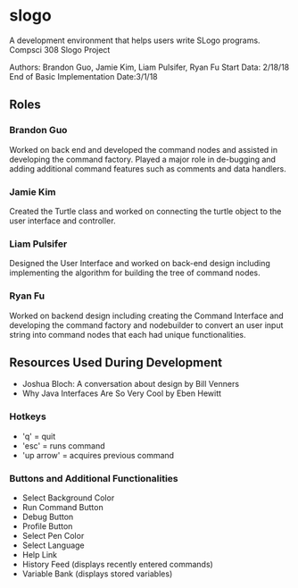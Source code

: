 # slogo
A development environment that helps users write SLogo programs.
Compsci 308 Slogo Project

Authors: Brandon Guo, Jamie Kim, Liam Pulsifer, Ryan Fu
Start Data: 2/18/18
End of Basic Implementation Date:3/1/18

## Roles
### Brandon Guo
Worked on back end and developed the command nodes and assisted in developing the command 
factory. Played a major role in de-bugging and adding additional command features such as comments
and data handlers.

### Jamie Kim
Created the Turtle class and worked on connecting the turtle object to the user interface
and controller.

### Liam Pulsifer
Designed the User Interface and worked on back-end design including implementing
the algorithm for building the tree of command nodes.

### Ryan  Fu
Worked on backend design including creating the Command Interface and developing the command
factory and nodebuilder to convert an user input string into command nodes that each had
unique functionalities.

## Resources Used During Development
* Joshua Bloch: A conversation about design by Bill Venners
* Why Java Interfaces Are So Very Cool by Eben Hewitt


### Hotkeys
* 'q' = quit
* 'esc' = runs command
* 'up arrow' = acquires previous command

### Buttons and Additional Functionalities
* Select Background Color
* Run Command Button
* Debug Button
* Profile Button
* Select Pen Color
* Select Language
* Help Link 
* History Feed (displays recently entered commands)
* Variable Bank (displays stored variables)



